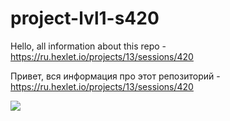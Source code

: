 # project-lvl1-s420


Hello, all information about this repo - https://ru.hexlet.io/projects/13/sessions/420

Привет, вся информация про этот репозиторий - https://ru.hexlet.io/projects/13/sessions/420

[![](https://jitpack.io/v/johny87rus/project-lvl1-s420.svg)](https://jitpack.io/#johny87rus/project-lvl1-s420)
